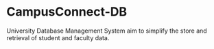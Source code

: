 # CampusConnect-DB
University Database Management System aim to simplify the store and retrieval of student and faculty data.
